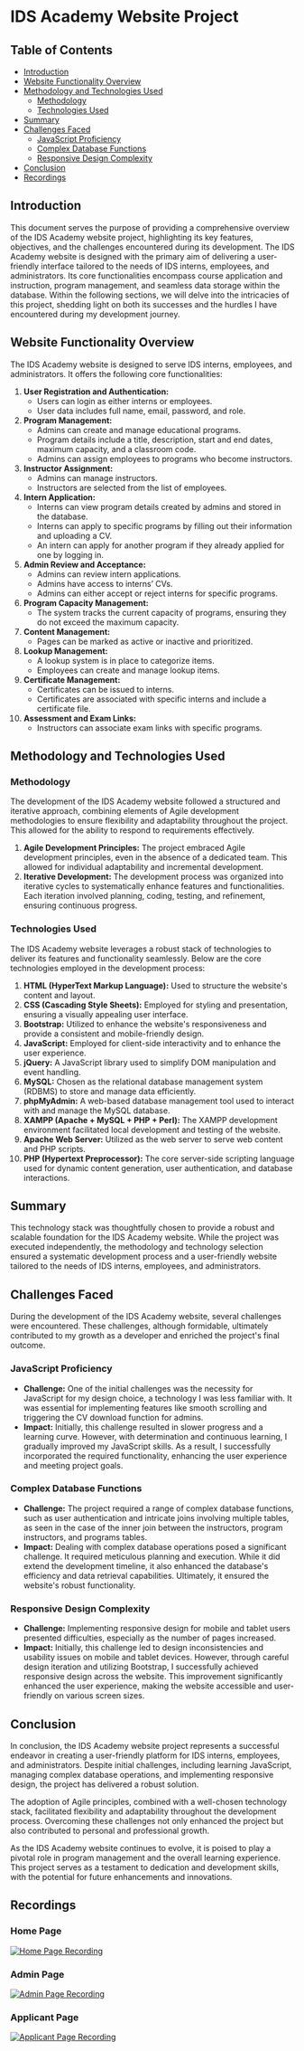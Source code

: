 # IDS Academy Website Project

## Table of Contents
- [Introduction](#introduction)
- [Website Functionality Overview](#website-functionality-overview)
- [Methodology and Technologies Used](#methodology-and-technologies-used)
  - [Methodology](#methodology)
  - [Technologies Used](#technologies-used)
- [Summary](#summary)
- [Challenges Faced](#challenges-faced)
  - [JavaScript Proficiency](#javascript-proficiency)
  - [Complex Database Functions](#complex-database-functions)
  - [Responsive Design Complexity](#responsive-design-complexity)
- [Conclusion](#conclusion)
- [Recordings](#recordings)

## Introduction
This document serves the purpose of providing a comprehensive overview of the IDS Academy website project, highlighting its key features, objectives, and the challenges encountered during its development. The IDS Academy website is designed with the primary aim of delivering a user-friendly interface tailored to the needs of IDS interns, employees, and administrators. Its core functionalities encompass course application and instruction, program management, and seamless data storage within the database. Within the following sections, we will delve into the intricacies of this project, shedding light on both its successes and the hurdles I have encountered during my development journey.

## Website Functionality Overview
The IDS Academy website is designed to serve IDS interns, employees, and administrators. It offers the following core functionalities:

1. **User Registration and Authentication:**
    - Users can login as either interns or employees.
    - User data includes full name, email, password, and role.
2. **Program Management:**
    - Admins can create and manage educational programs.
    - Program details include a title, description, start and end dates, maximum capacity, and a classroom code.
    - Admins can assign employees to programs who become instructors.
3. **Instructor Assignment:**
    - Admins can manage instructors.
    - Instructors are selected from the list of employees.
4. **Intern Application:**
    - Interns can view program details created by admins and stored in the database.
    - Interns can apply to specific programs by filling out their information and uploading a CV.
    - An intern can apply for another program if they already applied for one by logging in.
5. **Admin Review and Acceptance:**
    - Admins can review intern applications.
    - Admins have access to interns’ CVs.
    - Admins can either accept or reject interns for specific programs.
6. **Program Capacity Management:**
    - The system tracks the current capacity of programs, ensuring they do not exceed the maximum capacity.
7. **Content Management:**
    - Pages can be marked as active or inactive and prioritized.
8. **Lookup Management:**
    - A lookup system is in place to categorize items.
    - Employees can create and manage lookup items.
9. **Certificate Management:**
    - Certificates can be issued to interns.
    - Certificates are associated with specific interns and include a certificate file.
10. **Assessment and Exam Links:**
    - Instructors can associate exam links with specific programs.

## Methodology and Technologies Used

### Methodology
The development of the IDS Academy website followed a structured and iterative approach, combining elements of Agile development methodologies to ensure flexibility and adaptability throughout the project. This allowed for the ability to respond to requirements effectively.

1. **Agile Development Principles:** The project embraced Agile development principles, even in the absence of a dedicated team. This allowed for individual adaptability and incremental development.
2. **Iterative Development:** The development process was organized into iterative cycles to systematically enhance features and functionalities. Each iteration involved planning, coding, testing, and refinement, ensuring continuous progress.

### Technologies Used
The IDS Academy website leverages a robust stack of technologies to deliver its features and functionality seamlessly. Below are the core technologies employed in the development process:
1. **HTML (HyperText Markup Language):** Used to structure the website's content and layout.
2. **CSS (Cascading Style Sheets):** Employed for styling and presentation, ensuring a visually appealing user interface.
3. **Bootstrap:** Utilized to enhance the website's responsiveness and provide a consistent and mobile-friendly design.
4. **JavaScript:** Employed for client-side interactivity and to enhance the user experience.
5. **jQuery:** A JavaScript library used to simplify DOM manipulation and event handling.
6. **MySQL:** Chosen as the relational database management system (RDBMS) to store and manage data efficiently.
7. **phpMyAdmin:** A web-based database management tool used to interact with and manage the MySQL database.
8. **XAMPP (Apache + MySQL + PHP + Perl):** The XAMPP development environment facilitated local development and testing of the website.
9. **Apache Web Server:** Utilized as the web server to serve web content and PHP scripts.
10. **PHP (Hypertext Preprocessor):** The core server-side scripting language used for dynamic content generation, user authentication, and database interactions.

## Summary
This technology stack was thoughtfully chosen to provide a robust and scalable foundation for the IDS Academy website. While the project was executed independently, the methodology and technology selection ensured a systematic development process and a user-friendly website tailored to the needs of IDS interns, employees, and administrators.

## Challenges Faced
During the development of the IDS Academy website, several challenges were encountered. These challenges, although formidable, ultimately contributed to my growth as a developer and enriched the project's final outcome.

### JavaScript Proficiency
- **Challenge:** One of the initial challenges was the necessity for JavaScript for my design choice, a technology I was less familiar with. It was essential for implementing features like smooth scrolling and triggering the CV download function for admins.
- **Impact:** Initially, this challenge resulted in slower progress and a learning curve. However, with determination and continuous learning, I gradually improved my JavaScript skills. As a result, I successfully incorporated the required functionality, enhancing the user experience and meeting project goals.

### Complex Database Functions
- **Challenge:** The project required a range of complex database functions, such as user authentication and intricate joins involving multiple tables, as seen in the case of the inner join between the instructors, program instructors, and programs tables.
- **Impact:** Dealing with complex database operations posed a significant challenge. It required meticulous planning and execution. While it did extend the development timeline, it also enhanced the database's efficiency and data retrieval capabilities. Ultimately, it ensured the website's robust functionality.

### Responsive Design Complexity
- **Challenge:** Implementing responsive design for mobile and tablet users presented difficulties, especially as the number of pages increased.
- **Impact:** Initially, this challenge led to design inconsistencies and usability issues on mobile and tablet devices. However, through careful design iteration and utilizing Bootstrap, I successfully achieved responsive design across the website. This improvement significantly enhanced the user experience, making the website accessible and user-friendly on various screen sizes.

## Conclusion
In conclusion, the IDS Academy website project represents a successful endeavor in creating a user-friendly platform for IDS interns, employees, and administrators. Despite initial challenges, including learning JavaScript, managing complex database operations, and implementing responsive design, the project has delivered a robust solution.

The adoption of Agile principles, combined with a well-chosen technology stack, facilitated flexibility and adaptability throughout the development process. Overcoming these challenges not only enhanced the project but also contributed to personal and professional growth.

As the IDS Academy website continues to evolve, it is poised to play a pivotal role in program management and the overall learning experience. This project serves as a testament to dedication and development skills, with the potential for future enhancements and innovations.

## Recordings

### Home Page
[![Home Page Recording](https://img.shields.io/badge/Watch-Home%20Page%20Recording-brightgreen)](https://github.com/Im-Hsn/IDS-Academy-Website/recordings/home.mp4)

### Admin Page
[![Admin Page Recording](https://img.shields.io/badge/Watch-Admin%20Page%20Recording-brightgreen)](https://github.com/Im-Hsn/IDS-Academy-Website/recordings/admin.mp4)

### Applicant Page
[![Applicant Page Recording](https://img.shields.io/badge/Watch-Applicant%20Page%20Recording-brightgreen)](https://github.com/Im-Hsn/IDS-Academy-Website/recordings/applicant.mp4)
